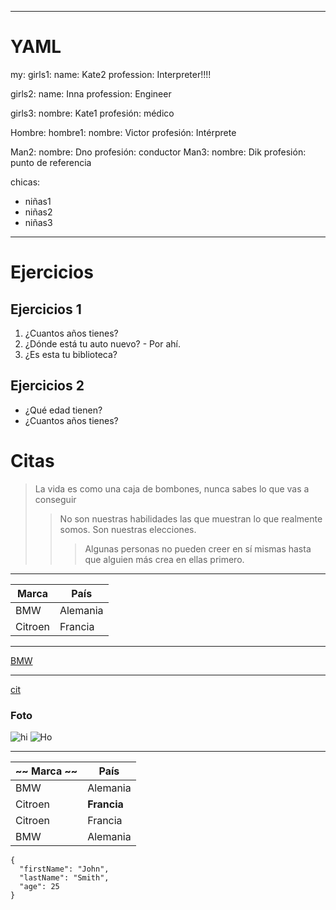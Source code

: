 <!---

Hi Ilya
-->

---

# YAML

my: girls1: name: Kate2 profession: Interpreter!!!!

girls2: name: Inna profession: Engineer

girls3: nombre: Kate1 profesión: médico

Hombre: hombre1: nombre: Victor profesión: Intérprete

Man2: nombre: Dno profesión: conductor Man3: nombre: Dik profesión: punto de referencia

chicas:

- niñas1
- niñas2
- niñas3

---

# Ejercicios

## Ejercicios 1

1. ¿Cuantos años tienes?
2. ¿Dónde está tu auto nuevo? - Por ahí.
3. ¿Es esta tu biblioteca?

## Ejercicios 2

- ¿Qué edad tienen?
- ¿Cuantos años tienes?

# Citas

> La vida es como una caja de bombones, nunca sabes lo que vas a conseguir
>
> > No son nuestras habilidades las que muestran lo que realmente somos. Son nuestras elecciones.
> >
> > > Algunas personas no pueden creer en sí mismas hasta que alguien más crea en ellas primero.

---

Marca | País
--- | ---
BMW | Alemania
Citroen | Francia

---

[BMW](https://autoidea.by/)

---

[cit](https://www.citroen.by/)

### Foto

![hi](https://drive.google.com/file/d/1DOGDrudAldfgJeLKgOGoblgRM0CcIjv_/view?usp=sharing "esta es la información sobre herramientas")
![Ho](https://drive.google.com/file/d/192JoAyqDkddY_35FYzuDgaItdI2U_6gm/view?usp=sharing)

---

~~ Marca ~~ | País
--- | ---
BMW | Alemania
Citroen | **Francia**
Citroen | Francia
BMW | Alemania

```
{
  "firstName": "John",
  "lastName": "Smith",
  "age": 25
}
```
